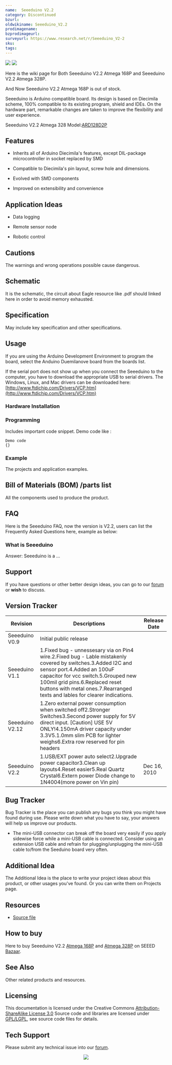 ```yaml
---
name:  Seeeduino V2.2‏‎
category: Discontinued
bzurl:
oldwikiname: Seeeduino_V2.2‏‎
prodimagename:
bzprodimageurl:
surveyurl: https://www.research.net/r/Seeeduino_V2-2
sku:
tags:
---
```

![](https://github.com/SeeedDocument/Seeeduino_V2.2/raw/master/img/Seeeduino-168p.jpg) ![](https://github.com/SeeedDocument/Seeeduino_V2.2/raw/master/img/Seeeduino_fritzing.png)

Here is the wiki page for Both Seeeduino V2.2 Atmega 168P and Seeeduino V2.2 Atmega 328P.

And Now Seeeduino V2.2 Atmega 168P is out of stock.

Seeeduino is Arduino compatible board. Its design is based on Diecimila scheme, 100% compatible to its existing program, shield and IDEs. On the hardware part, remarkable changes are taken to improve the flexibility and user experience.

Seeeduino V2.2 Atmega 328 Model:[ARD128D2P](http://www.seeedstudio.com/depot/seeeduino-v22-atmega-328p-p-669.html?cPath=80)


##   Features  ##

-  Inherits all of Arduino Diecimila's features, except DIL-package microcontroller in socket replaced by SMD

-  Compatible to Diecimila's pin layout, screw hole and dimensions.

-  Evolved with SMD components

-  Improved on extensibility and convenience

##   Application Ideas   ##

- Data logging

- Remote sensor node

- Robotic control

##   Cautions   ##

The warnings and wrong operations possible cause dangerous.

##   Schematic   ##

It is the schematic, the circuit about Eagle resource like .pdf should linked here in order to avoid memory exhausted.

##   Specification   ##

May include key specification and other specifications.

##   Usage   ##

If you are using the Arduino Development Environment to program the board, select the Anduino Duemilanove board from the boards list.

If the serial port does not show up when you connect the Seeeduino to the computer, you have to download the appropriate USB to serial drivers.
The Windows, Linux, and Mac drivers can be downloaded here: [http://www.ftdichip.com/Drivers/VCP.htm](http://www.ftdichip.com/Drivers/VCP.htm)

###   Hardware Installation   ###

###   Programming   ###

Includes important code snippet.
Demo code like :

```
Demo code
{}
```

###   Example   ###

The projects and application examples.

##   Bill of Materials (BOM) /parts list   ##

All the components used to produce the product.

##   FAQ   ##

Here is the Seeeduino FAQ, now the version is V2.2, users can list the Frequently Asked Questions here, example as below:

###   What is Seeeduino   ###

Answer: Seeeduino  is a ...

##   Support   ##

If you have questions or other better design ideas, you can go to our [forum](http://www.seeedstudio.com/forum) or **wish** to discuss.

##   Version Tracker   ##

|Revision|Descriptions|Release Date|
|---|---|------|
 |Seeeduino V0.9|Initial public release||
 |Seeeduino V1.1|1.Fixed bug - unnessesary via on Pin4 wire.2.Fixed bug - Lable mistakenly covered by switches.3.Added I2C and sensor port.4.Added an 100uF capacitor for vcc switch.5.Grouped new 100mil grid pins.6.Replaced reset buttons with metal ones.7.Rearranged texts and lables for clearer indications.||
|Seeeduino V2.12|1.Zero external power consumption when switched off2.Stronger Switches3.Second power supply for 5V direct input. [Caution] USE 5V ONLY!4.150mA driver capacity under 3.3V5.1.0mm slim PCB for lighter weighs6.Extra row reserved for pin headers||
|Seeeduino V2.2	|1.USB/EXT power auto select2.Upgrade power capacitor3.Clean up layouts4.Reset easier5.Real Quartz Crystal6.Extern power Diode change to 1N4004(more power on Vin pin)|Dec 16, 2010|

##   Bug Tracker   ##

Bug Tracker is the place you can publish any bugs you think you might have found during use. Please write down what you have to say, your answers will help us improve our products.

-  The mini-USB connector can break off the board very easily if you apply sidewise force while a mini-USB cable is connected. Consider using an extension USB cable and refrain for plugging/unplugging the mini-USB cable to/from the Seeduino board very often.

##   Additional Idea   ##

The Additional Idea is the place to write your project ideas about this product, or other usages you've found. Or you can write them on Projects page.

##   Resources   ##

- [Source file](http://www.seeedstudio.com/depot/source/seeeduinov22.zip)

##   How to buy   ##

Here to buy Seeeduino V2.2 [Atmega 168P](http://www.seeedstudio.com/depot/microcontrollers-seeeduino-c-79_80.html) and [Atmega 328P](http://www.seeedstudio.com/depot/seeeduino-v22-atmega-328p-p-669.html?cPath=79_80) on SEEED [Bazaar](http://www.seeedstudio.com/depot).

##   See Also   ##

Other related products and resources.

##   Licensing   ##

This documentation is licensed under the Creative Commons [Attribution-ShareAlike License 3.0](http://creativecommons.org/licenses/by-sa/3.0/) Source code and libraries are licensed under [GPL/LGPL](http://www.gnu.org/licenses/gpl.html), see source code files for details.

## Tech Support
Please submit any technical issue into our [forum](http://forum.seeedstudio.com/). <br /><p style="text-align:center"><a href="https://www.seeedstudio.com/act-4.html" target="_blank"><img src="https://github.com/SeeedDocument/Wiki_Banner/raw/master/new_product.jpg" /></a></p>